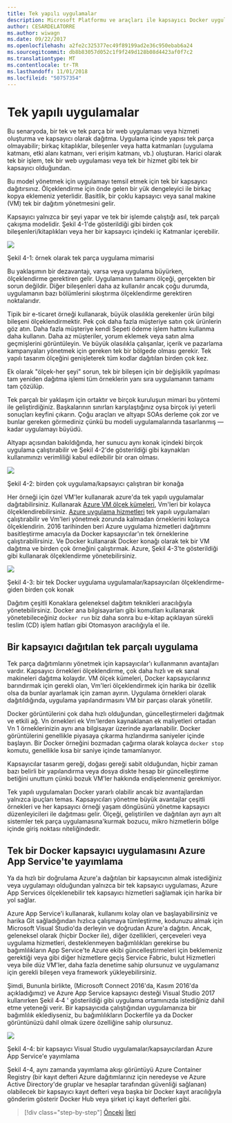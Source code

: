 ```yaml
---
title: Tek yapılı uygulamalar
description: Microsoft Platformu ve araçları ile kapsayıcı Docker uygulaması yaşam
author: CESARDELATORRE
ms.author: wiwagn
ms.date: 09/22/2017
ms.openlocfilehash: a2fe2c325377ec49f89199ad2e36c950ebab6a24
ms.sourcegitcommit: db8b83057d052c1f9f249d128b08d4423af0f7c2
ms.translationtype: MT
ms.contentlocale: tr-TR
ms.lasthandoff: 11/01/2018
ms.locfileid: "50757354"
---
```

# <a name="monolithic-applications"></a>Tek yapılı uygulamalar

Bu senaryoda, bir tek ve tek parça bir web uygulaması veya hizmeti oluşturma ve kapsayıcı olarak dağıtma. Uygulama içinde yapısı tek parça olmayabilir; birkaç kitaplıklar, bileşenler veya hatta katmanları (uygulama katmanı, etki alanı katmanı, veri erişim katmanı, vb.) oluşturan. Harici olarak tek bir işlem, tek bir web uygulaması veya tek bir hizmet gibi tek bir kapsayıcı olduğundan.

Bu model yönetmek için uygulamayı temsil etmek için tek bir kapsayıcı dağıtırsınız. Ölçeklendirme için önde gelen bir yük dengeleyici ile birkaç kopya eklemeniz yeterlidir. Basitlik, bir çoklu kapsayıcı veya sanal makine (VM) tek bir dağıtım yönetmesini gelir.

Kapsayıcı yalnızca bir şeyi yapar ve tek bir işlemde çalıştığı asıl, tek parçalı çakışma modelidir. Şekil 4-1'de gösterildiği gibi birden çok bileşenleri/kitaplıkları veya her bir kapsayıcı içindeki iç Katmanlar içerebilir.

![](./media/image1.png)

Şekil 4-1: örnek olarak tek parça uygulama mimarisi

Bu yaklaşımın bir dezavantajı, varsa veya uygulama büyürken, ölçeklendirme gerektiren gelir. Uygulamanın tamamı ölçeği, gerçekten bir sorun değildir. Diğer bileşenleri daha az kullanılır ancak çoğu durumda, uygulamanın bazı bölümlerini sıkıştırma ölçeklendirme gerektiren noktalarıdır.

Tipik bir e-ticaret örneği kullanarak, büyük olasılıkla gerekenler ürün bilgi bileşeni ölçeklendirmektir. Pek çok daha fazla müşteriye satın çok ürünlerin göz atın. Daha fazla müşteriye kendi Sepeti ödeme işlem hattını kullanma daha kullanın. Daha az müşteriler, yorum eklemek veya satın alma geçmişlerini görüntüleyin. Ve büyük olasılıkla çalışanlar, içerik ve pazarlama kampanyaları yönetmek için gereken tek bir bölgede olması gerekir. Tek yapılı tasarım ölçeğini genişleterek tüm kodlar dağıtılan birden çok kez.

Ek olarak "ölçek-her şeyi" sorun, tek bir bileşen için bir değişiklik yapılması tam yeniden dağıtma işlemi tüm örneklerin yanı sıra uygulamanın tamamı tam çözülüp.

Tek parçalı bir yaklaşım için ortaktır ve birçok kuruluşun mimari bu yöntemi ile geliştirdiğiniz. Başkalarının sınırları karşılaştığınız oysa birçok iyi yeterli sonuçları keyfini çıkarın. Çoğu araçları ve altyapı SOAs derleme çok zor ve bunlar gereken görmediniz çünkü bu modeli uygulamalarında tasarlanmış — kadar uygulamayı büyüdü.

Altyapı açısından bakıldığında, her sunucu aynı konak içindeki birçok uygulama çalıştırabilir ve Şekil 4-2'de gösterildiği gibi kaynakları kullanımınızı verimliliği kabul edilebilir bir oran olması.

![](./media/image2.png)

Şekil 4-2: birden çok uygulama/kapsayıcı çalıştıran bir konağa

Her örneği için özel VM'ler kullanarak azure'da tek yapılı uygulamalar dağıtabilirsiniz. Kullanarak [Azure VM ölçek kümeleri](https://docs.microsoft.com/azure/virtual-machine-scale-sets/), Vm'leri bir kolayca ölçeklendirebilirsiniz. [Azure uygulama hizmetleri](https://azure.microsoft.com/services/app-service/) tek yapılı uygulamaları çalıştırabilir ve Vm'leri yönetmek zorunda kalmadan örneklerini kolayca ölçeklendirin. 2016 tarihinden beri Azure uygulama hizmetleri dağıtımını basitleştirme amacıyla da Docker kapsayıcılar'ın tek örneklerine çalıştırabilirsiniz. Ve Docker kullanarak Docker konağı olarak tek bir VM dağıtma ve birden çok örneğini çalıştırmak. Azure, Şekil 4-3'te gösterildiği gibi kullanarak ölçeklendirme yönetebilirsiniz.

![](./media/image3.png)

Şekil 4-3: bir tek Docker uygulama uygulamalar/kapsayıcıları ölçeklendirme-giden birden çok konak

Dağıtım çeşitli Konaklara geleneksel dağıtım teknikleri aracılığıyla yönetebilirsiniz. Docker ana bilgisayarları gibi komutları kullanarak yönetebileceğiniz `docker run` biz daha sonra bu e-kitap açıklayan sürekli teslim (CD) işlem hatları gibi Otomasyon aracılığıyla el ile.

## <a name="monolithic-application-deployed-as-a-container"></a>Bir kapsayıcı dağıtılan tek parçalı uygulama

Tek parça dağıtımlarını yönetmek için kapsayıcılar'ı kullanmanın avantajları vardır. Kapsayıcı örnekleri ölçeklendirme, çok daha hızlı ve ek sanal makineleri dağıtma kolaydır. VM ölçek kümeleri, Docker kapsayıcılarınız barındırmak için gerekli olan, Vm'leri ölçeklendirmek için harika bir özellik olsa da bunlar ayarlamak için zaman ayırın. Uygulama örnekleri olarak dağıtıldığında, uygulama yapılandırmasını VM bir parçası olarak yönetilir.

Docker görüntülerini çok daha hızlı olduğundan, güncelleştirmeleri dağıtmak ve etkili ağ. Vn örnekleri ek Vm'lerden kaynaklanan ek maliyetleri ortadan Vn 1 örneklerinizin aynı ana bilgisayar üzerinde ayarlanabilir. Docker görüntülerini genellikle piyasaya çıkarma hızlandırma saniyeler içinde başlayın. Bir Docker örneğini bozmadan çağırma olarak kolayca `docker stop` komutu, genellikle kısa bir saniye içinde tamamlanıyor.

Kapsayıcılar tasarım gereği, doğası gereği sabit olduğundan, hiçbir zaman bazı belirli bir yapılandırma veya dosya diskte hesap bir güncelleştirme betiğini unuttum çünkü bozuk VM'ler hakkında endişelenmeniz gerekmiyor.

Tek yapılı uygulamaları Docker yararlı olabilir ancak biz avantajlardan yalnızca ipuçları temas. Kapsayıcıları yönetme büyük avantajlar çeşitli örnekleri ve her kapsayıcı örneği yaşam döngüsünü yönetme kapsayıcı düzenleyicileri ile dağıtması gelir. Ölçeği, geliştirilen ve dağıtılan ayrı ayrı alt sistemler tek parça uygulamasına'kurmak bozucu, mikro hizmetlerin bölge içinde giriş noktası niteliğindedir.

## <a name="publishing-a-single-docker-container-app-to-azure-app-service"></a>Tek bir Docker kapsayıcı uygulamasını Azure App Service'te yayımlama

Ya da hızlı bir doğrulama Azure'a dağıtılan bir kapsayıcının almak istediğiniz veya uygulamayı olduğundan yalnızca bir tek kapsayıcı uygulaması, Azure App Services ölçeklenebilir tek kapsayıcı hizmetleri sağlamak için harika bir yol sağlar.

Azure App Service'i kullanarak, kullanımı kolay olan ve başlayabilirsiniz ve harika Git sağladığından hızlıca çalışmaya tümleştirme, kodunuzu almak için Microsoft Visual Studio'da derleyin ve doğrudan Azure'a dağıtın. Ancak, geleneksel olarak (hiçbir Docker ile), diğer özellikleri, çerçeveleri veya uygulama hizmetleri, desteklenmeyen bağımlılıkları gerekirse bu bağımlılıkların App Service'te Azure ekibi güncelleştirmeleri için beklemeniz gerektiği veya gibi diğer hizmetlere geçiş Service Fabric, bulut Hizmetleri veya bile düz VM'ler, daha fazla denetime sahip olursunuz ve uygulamanız için gerekli bileşen veya framework yükleyebilirsiniz.

Şimdi, Bununla birlikte, (Microsoft Connect 2016'da, Kasım 2016'da açıkladığımız) ve Azure App Service kapsayıcı desteği Visual Studio 2017 kullanırken Şekil 4‑4 ' gösterildiği gibi uygulama ortamınızda istediğiniz dahil etme yeteneği verir. Bir kapsayıcıda çalıştığından uygulamanıza bir bağımlılık eklediyseniz, bu bağımlılıkların Dockerfile ya da Docker görüntünüzü dahil olmak üzere özelliğine sahip olursunuz.

![](./media/image4.png)

Şekil 4-4: bir kapsayıcı Visual Studio uygulamalar/kapsayıcılardan Azure App Service'e yayımlama

Şekil 4-4, aynı zamanda yayımlama akışı görüntüyü Azure Container Registry (bir kayıt defteri Azure dağıtımlarınız için neredeyse ve Azure Active Directory'de gruplar ve hesaplar tarafından güvenliği sağlanan) olabilecek bir kapsayıcı kayıt defteri veya başka bir Docker kayıt aracılığıyla gönderim gösterir Docker Hub veya şirket içi kayıt defterleri gibi.


>[!div class="step-by-step"]
[Önceki](common-container-design-principles.md)
[İleri](state-and-data-in-docker-applications.md)
